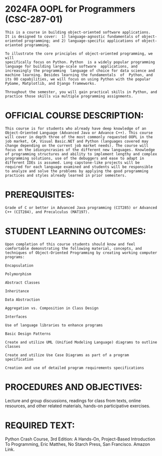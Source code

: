 # 2024FA OOPL for Programmers (CSC-287-01)

    This is a course in building object-oriented software applications.  It is designed to cover:  1) language-agnostic fundamentals of object-oriented programming; and 2) language-specific applications of object-oriented programming.

    To illustrate the core principles of object-oriented programming, we will
    specifically focus on Python. Python  is a widely popular programming language for building large-scale software  applications, and increasingly the programming  language of choice for data science and machine learning. Besides learning the fundamentals  of  Python, and its OO capabilities, we will focus on using Python with the popular PyGame, Matplotlib, and Django frameworks.

    Throughout the semester, you will gain practical skills in Python, and practice those skills via multiple programming assignments.

# OFFICIAL COURSE DESCRIPTION: 
    This course is for students who already have deep knowledge of an Object-Oriented Language (Advanced Java or Advance C++). This course will cover in depth three of the most commonly requested OOPL in the job market, C#, Visual Basic.NET and Python (languages covered may change depending on the current job market needs). The course will focus on the idiosyncrasies of the different new languages. Knowledge of programming structures and ability to implement lengthy and complex programming solutions, use of the debuggers and ease to adapt in different IDEs is assumed. Long capstone-like projects will be required for each language examined and students will be responsible to analyze and solve the problems by applying the good programming practices and styles already learned in prior semesters.

# PREREQUISITES:
    Grade of C or better in Advanced Java programming (CIT285) or Advanced C++ (CIT284), and Precalculus (MAT197).

# STUDENT LEARNING OUTCOMES: 
    Upon completion of this course students should know and feel comfortable demonstrating the following material, concepts, and techniques of Object-Oriented Programming by creating working computer programs:

    Encapsulation

    Polymorphism

    Abstract Classes

    Inheritance

    Data Abstraction

    Aggregation vs. Composition in Class Design

    Interfaces

    Use of language libraries to enhance programs

    Basic Design Patterns

    Create and utilize UML (Unified Modeling Language) diagrams to outline classes

    Create and utilize Use Case Diagrams as part of a program specification

    Creation and use of detailed program requirements specifications

# PROCEDURES AND OBJECTIVES: 
 Lecture and group discussions, readings for class from texts, online resources, and other related materials, hands-on participative exercises.




# REQUIRED TEXT:  
Python Crash Course, 3rd Edition: A Hands-On, Project-Based Introduction To Programming, Eric Matthes, No Starch Press, San Francisco. Amazon Link.